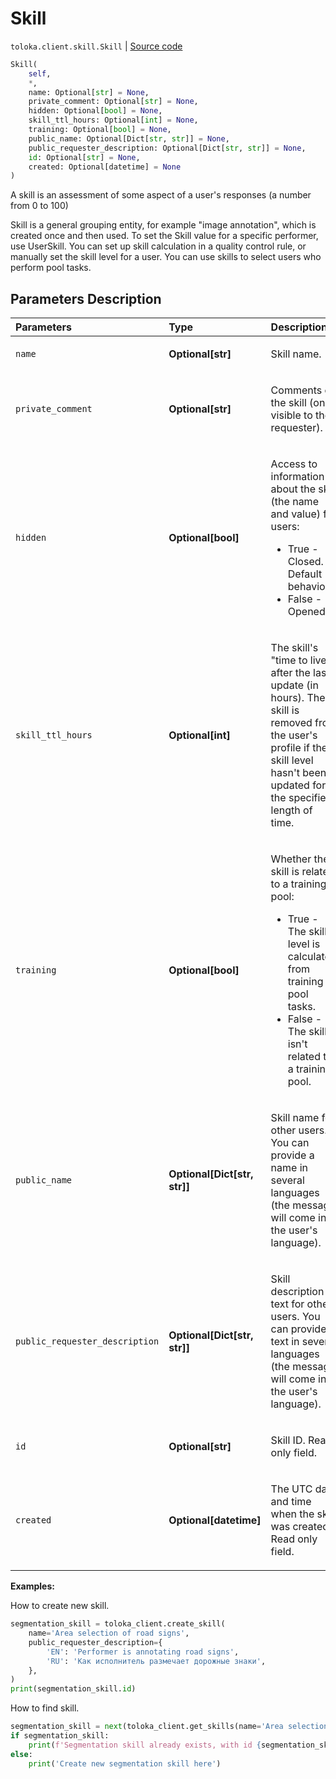 # Skill
`toloka.client.skill.Skill` | [Source code](https://github.com/Toloka/toloka-kit/blob/v0.1.25/src/client/skill.py#L10)

```python
Skill(
    self,
    *,
    name: Optional[str] = None,
    private_comment: Optional[str] = None,
    hidden: Optional[bool] = None,
    skill_ttl_hours: Optional[int] = None,
    training: Optional[bool] = None,
    public_name: Optional[Dict[str, str]] = None,
    public_requester_description: Optional[Dict[str, str]] = None,
    id: Optional[str] = None,
    created: Optional[datetime] = None
)
```

A skill is an assessment of some aspect of a user's responses (a number from 0 to 100)


Skill is a general grouping entity, for example "image annotation", which is created once and then used.
To set the Skill value for a specific performer, use UserSkill.
You can set up skill calculation in a quality control rule, or manually set the skill level for a user.
You can use skills to select users who perform pool tasks.

## Parameters Description

| Parameters | Type | Description |
| :----------| :----| :-----------|
`name`|**Optional\[str\]**|<p>Skill name.</p>
`private_comment`|**Optional\[str\]**|<p>Comments on the skill (only visible to the requester).</p>
`hidden`|**Optional\[bool\]**|<p>Access to information about the skill (the name and value) for users:<ul><li>True - Closed. Default behaviour.</li><li>False - Opened.</li></ul></p>
`skill_ttl_hours`|**Optional\[int\]**|<p>The skill&#x27;s &quot;time to live&quot; after the last update (in hours). The skill is removed from the user&#x27;s profile if the skill level hasn&#x27;t been updated for the specified length of time.</p>
`training`|**Optional\[bool\]**|<p>Whether the skill is related to a training pool:<ul><li>True - The skill level is calculated from training pool tasks.</li><li>False - The skill isn&#x27;t related to a training pool.</li></ul></p>
`public_name`|**Optional\[Dict\[str, str\]\]**|<p>Skill name for other users. You can provide a name in several languages (the message will come in the user&#x27;s language).</p>
`public_requester_description`|**Optional\[Dict\[str, str\]\]**|<p>Skill description text for other users. You can provide text in several languages (the message will come in the user&#x27;s language).</p>
`id`|**Optional\[str\]**|<p>Skill ID. Read only field.</p>
`created`|**Optional\[datetime\]**|<p>The UTC date and time when the skill was created. Read only field.</p>

**Examples:**

How to create new skill.

```python
segmentation_skill = toloka_client.create_skill(
    name='Area selection of road signs',
    public_requester_description={
        'EN': 'Performer is annotating road signs',
        'RU': 'Как исполнитель размечает дорожные знаки',
    },
)
print(segmentation_skill.id)
```

How to find skill.

```python
segmentation_skill = next(toloka_client.get_skills(name='Area selection of road signs'), None)
if segmentation_skill:
    print(f'Segmentation skill already exists, with id {segmentation_skill.id}')
else:
    print('Create new segmentation skill here')
```
